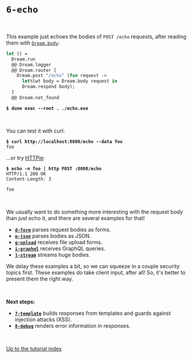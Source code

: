 # `6-echo`

<br>

This example just echoes the bodies of `POST /echo` requests, after reading
them with [`Dream.body`](https://aantron.github.io/dream/#val-body):

```ocaml
let () =
  Dream.run
  @@ Dream.logger
  @@ Dream.router [
    Dream.post "/echo" (fun request ->
      let%lwt body = Dream.body request in
      Dream.respond body);
  ]
  @@ Dream.not_found
```

<pre><code><b>$ dune exec --root . ./echo.exe</b></code></pre>

<br>

You can test it with curl:

<pre><code><b>$ curl http://localhost:8080/echo --data foo</b>
foo
</code></pre>

...or try [HTTPie](https://httpie.io/):

<pre><code><b>$ echo -n foo | http POST :8080/echo</b>
HTTP/1.1 200 OK
Content-Length: 3

foo
</code></pre>

<br>

We usually want to do something more interesting with the request body than just
echo it, and there are several examples for that!

- [**`d-form`**](../d-form#files) parses request bodies as forms.
- [**`e-json`**](../e-json#files) parses bodies as JSON.
- [**`g-upload`**](../g-upload#files) receives file upload forms.
- [**`i-graphql`**](../i-graphql#files) receives GraphQL queries.
- [**`j-stream`**](../j-stream#files) streams huge bodies.

We delay these examples a bit, so we can squeeze in a couple security topics
first. These examples do take client input, after all! So, it's better to
present them the right way.

<!-- TODO Revisit this table, make sure links work. -->

<br>

**Next steps:**

- [**`7-template`**](../7-template#files) builds responses from templates and
  guards against injection attacks (XSS).
- [**`8-debug`**](../8-debug#files) renders error information in responses.

<br>

[Up to the tutorial index](../#readme)

